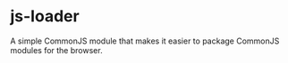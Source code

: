 js-loader
=========

A simple CommonJS module that makes it easier to package CommonJS modules for the browser.
